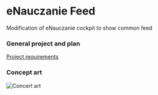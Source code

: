 # eNauczanie Feed

Modification of eNauczanie cockpit to show common feed

### General project and plan

[Project requirements](./project-requirements.md)

### Concept art

![Concert art](./enauczanie-project.png)
